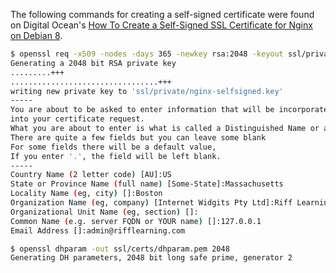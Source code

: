 The following commands for creating a self-signed certificate were found on Digital Ocean's
[How To Create a Self-Signed SSL Certificate for Nginx on Debian 8][do_tut_ssl].

[do_tut_ssl]: <https://www.digitalocean.com/community/tutorials/how-to-create-a-self-signed-ssl-certificate-for-nginx-on-debian-8>

```sh
$ openssl req -x509 -nodes -days 365 -newkey rsa:2048 -keyout ssl/private/nginx-selfsigned.key -out ssl/certs/nginx-selfsigned.crt
Generating a 2048 bit RSA private key
.........+++
.................................+++
writing new private key to 'ssl/private/nginx-selfsigned.key'
-----
You are about to be asked to enter information that will be incorporated
into your certificate request.
What you are about to enter is what is called a Distinguished Name or a DN.
There are quite a few fields but you can leave some blank
For some fields there will be a default value,
If you enter '.', the field will be left blank.
-----
Country Name (2 letter code) [AU]:US
State or Province Name (full name) [Some-State]:Massachusetts
Locality Name (eg, city) []:Boston
Organization Name (eg, company) [Internet Widgits Pty Ltd]:Riff Learning
Organizational Unit Name (eg, section) []:
Common Name (e.g. server FQDN or YOUR name) []:127.0.0.1
Email Address []:admin@rifflearning.com

$ openssl dhparam -out ssl/certs/dhparam.pem 2048     
Generating DH parameters, 2048 bit long safe prime, generator 2
```
